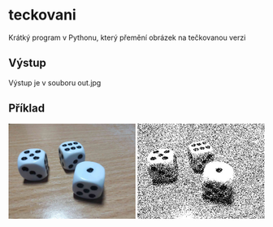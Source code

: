 # teckovani
Krátký program v Pythonu, který přemění obrázek na tečkovanou verzi

## Výstup
Výstup je v souboru out.jpg

## Příklad

<img src="./images/kostky.jpg" width=250px></img>
<img src="./images/kostkyout.jpg" width=250px></img>


